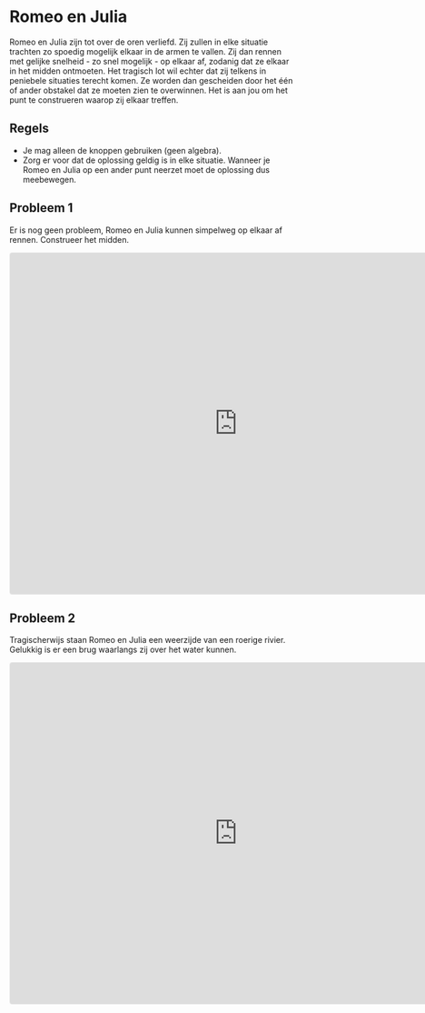 # Romeo en Julia

Romeo en Julia zijn tot over de oren verliefd. Zij zullen in elke situatie trachten zo spoedig mogelijk elkaar in de armen te vallen. Zij dan rennen met gelijke snelheid - zo snel mogelijk - op elkaar af, zodanig dat ze elkaar in het midden ontmoeten. Het tragisch lot wil echter dat zij telkens in peniebele situaties terecht komen. Ze worden dan gescheiden door het één of ander obstakel dat ze moeten zien te overwinnen. Het is aan jou om het punt te construeren waarop zij elkaar treffen.

## Regels

- Je mag alleen de knoppen gebruiken (geen algebra).
- Zorg er voor dat de oplossing geldig is in elke situatie. Wanneer je Romeo en Julia op een ander punt neerzet moet de oplossing dus meebewegen.

## Probleem 1

Er is nog geen probleem, Romeo en Julia kunnen simpelweg op elkaar af rennen. Construeer het midden.

<iframe src="https://www.geogebra.org/calculator/dq9gesqp?embed" width="800" height="600" allowfullscreen style="border: 1px solid #e4e4e4;border-radius: 4px;" frameborder="0"></iframe>

## Probleem 2

Tragischerwijs staan Romeo en Julia een weerzijde van een roerige rivier. Gelukkig is er een brug waarlangs zij over het water kunnen.

<iframe src="https://www.geogebra.org/calculator/wbjcgxdn?embed" width="800" height="600" allowfullscreen style="border: 1px solid #e4e4e4;border-radius: 4px;" frameborder="0"></iframe>
